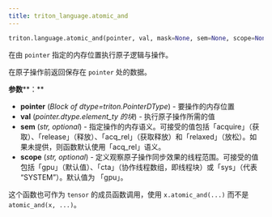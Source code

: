 ```yaml
---
title: triton_language.atomic_and
---
```


```python
triton.language.atomic_and(pointer, val, mask=None, sem=None, scope=None)
```


在由 `pointer` 指定的内存位置执行原子逻辑与操作。 


在原子操作前返回保存在 `pointer` 处的数据。


**参数****：**

* **pointer** (*Block of dtype=triton.PointerDType*) - 要操作的内存位置
* **val** (*pointer.dtype.element_ty 的块*) - 执行原子操作所需的值
* **sem** (*str, optional*) - 指定操作的内存语义。可接受的值包括「acquire」（获取）、「release」（释放）、「acq_rel」（获取释放）和「relaxed」（放松）。如果未提供，则函数默认使用「acq_rel」语义。
* **scope** (*str, optional*) - 定义观察原子操作同步效果的线程范围。可接受的值包括「gpu」（默认值）、「cta」（协作线程数组，即线程块）或「sys」（代表 “SYSTEM”）。默认值为 「gpu」。

这个函数也可作为 `tensor` 的成员函数调用，使用 `x.atomic_and(...)` 而不是 `atomic_and(x, ...)`。


